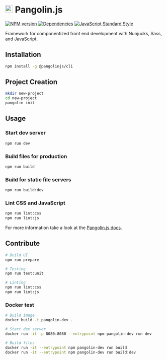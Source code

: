 # <img alt="" src="https://cdn.jsdelivr.net/gh/pangolinjs/brand/icon/icon.svg" width="24"> Pangolin.js

[![NPM version][npm-image]][npm-url]
[![Dependencies][dependencies-image]][dependencies-url]
[![JavaScript Standard Style][standard-image]][standard-url]

Framework for componentized front end development with Nunjucks, Sass, and JavaScript.

## Installation

```bash
npm install -g @pangolinjs/cli
```


## Project Creation

```bash
mkdir new-project
cd new-project
pangolin init
```

## Usage

### Start dev server

```bash
npm run dev
```

### Build files for production

```bash
npm run build
```

### Build for static file servers

```bash
npm run build:dev
```

### Lint CSS and JavaScript

```bash
npm run lint:css
npm run lint:js
```

For more information take a look at the [Pangolin.js docs](https://pangolinjs.org).

## Contribute

```bash
# Build UI
npm run prepare

# Testing
npm run test:unit

# Linting
npm run lint:css
npm run lint:js
```

### Docker test

```bash
# Build image
docker build -t pangolin-dev .

# Start dev server
docker run -it -p 8080:8080 --entrypoint npm pangolin-dev run dev

# Build files
docker run -it --entrypoint npm pangolin-dev run build
docker run -it --entrypoint npm pangolin-dev run build:dev
```

[npm-image]: https://img.shields.io/npm/v/@pangolinjs/core.svg?style=flat-square
[npm-url]: https://www.npmjs.com/package/@pangolinjs/core

[dependencies-image]: https://img.shields.io/david/pangolinjs/core.svg?style=flat-square
[dependencies-url]: https://www.npmjs.com/package/@pangolin/core?activeTab=dependencies

[standard-image]: https://img.shields.io/badge/Code_Style-Standard-brightgreen.svg?style=flat-square&logo=javascript&logoColor=white
[standard-url]: https://standardjs.com
